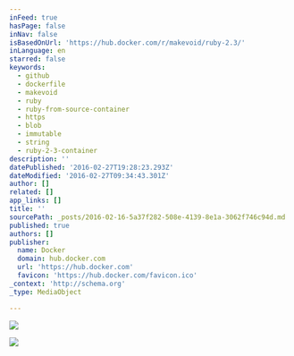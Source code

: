 ```yaml
---
inFeed: true
hasPage: false
inNav: false
isBasedOnUrl: 'https://hub.docker.com/r/makevoid/ruby-2.3/'
inLanguage: en
starred: false
keywords:
  - github
  - dockerfile
  - makevoid
  - ruby
  - ruby-from-source-container
  - https
  - blob
  - immutable
  - string
  - ruby-2-3-container
description: ''
datePublished: '2016-02-27T19:28:23.293Z'
dateModified: '2016-02-27T09:34:43.301Z'
author: []
related: []
app_links: []
title: ''
sourcePath: _posts/2016-02-16-5a37f282-508e-4139-8e1a-3062f746c94d.md
published: true
authors: []
publisher:
  name: Docker
  domain: hub.docker.com
  url: 'https://hub.docker.com'
  favicon: 'https://hub.docker.com/favicon.ico'
_context: 'http://schema.org'
_type: MediaObject

---
```

![](https://the-grid-user-content.s3-us-west-2.amazonaws.com/8e382e66-5420-46dd-9498-de4bdf12348e.png)

<article style=""><img src="https://hub.docker.com/v2/users/makevoid/avatar/" /></article>